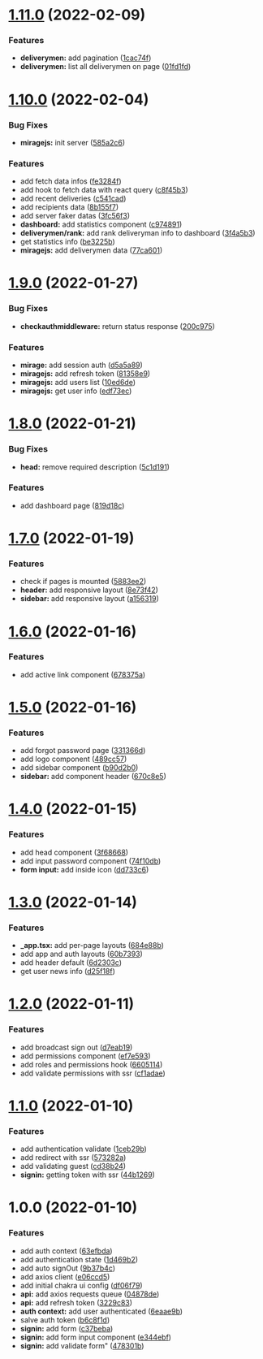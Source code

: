 # [1.11.0](https://github.com/Dailton-Bastos/fast-feet/compare/v1.10.0...v1.11.0) (2022-02-09)


### Features

* **deliverymen:** add pagination ([1cac74f](https://github.com/Dailton-Bastos/fast-feet/commit/1cac74f9d7868e479fdc333f453c371b258e0420))
* **deliverymen:** list all deliverymen on page ([01fd1fd](https://github.com/Dailton-Bastos/fast-feet/commit/01fd1fda620369fb24cc9736e42b0ee6493ef039))

# [1.10.0](https://github.com/Dailton-Bastos/fast-feet/compare/v1.9.0...v1.10.0) (2022-02-04)


### Bug Fixes

* **miragejs:** init server ([585a2c6](https://github.com/Dailton-Bastos/fast-feet/commit/585a2c6f6fb18c90d4481274c79bcec1be1a3d43))


### Features

* add fetch data infos ([fe3284f](https://github.com/Dailton-Bastos/fast-feet/commit/fe3284f9bf4f4b089bc63ee17939d38791ddc8c8))
* add hook to fetch data with react query ([c8f45b3](https://github.com/Dailton-Bastos/fast-feet/commit/c8f45b35d40cb4f841055b558656bd6478bfb1e7))
* add recent deliveries ([c541cad](https://github.com/Dailton-Bastos/fast-feet/commit/c541cad54b43ef4daa690c70205df6a334ed4b95))
* add recipients data ([8b155f7](https://github.com/Dailton-Bastos/fast-feet/commit/8b155f7a85578f9757fc0cf5d1c3254624540e79))
* add server faker datas ([3fc56f3](https://github.com/Dailton-Bastos/fast-feet/commit/3fc56f3af7f448182d38d7e7f4266c967c435871))
* **dashboard:** add statistics component ([c974891](https://github.com/Dailton-Bastos/fast-feet/commit/c97489106151abbcce643c9cd85d96a9e9d37251))
* **deliverymen/rank:** add rank deliveryman info to dashboard ([3f4a5b3](https://github.com/Dailton-Bastos/fast-feet/commit/3f4a5b32e662867988addd14d0ad0897163af4ef))
* get statistics info ([be3225b](https://github.com/Dailton-Bastos/fast-feet/commit/be3225bfe2dec66df357d08e22ca7fdc60d1feed))
* **miragejs:** add deliverymen data ([77ca601](https://github.com/Dailton-Bastos/fast-feet/commit/77ca60176a57bfc50546ba83b4d29deb474246b1))

# [1.9.0](https://github.com/Dailton-Bastos/fast-feet/compare/v1.8.0...v1.9.0) (2022-01-27)


### Bug Fixes

* **checkauthmiddleware:** return status response ([200c975](https://github.com/Dailton-Bastos/fast-feet/commit/200c9758d8a169f9bd62e932c766293aeb5ca001))


### Features

* **mirage:** add session auth ([d5a5a89](https://github.com/Dailton-Bastos/fast-feet/commit/d5a5a895e71c5c061daeb4bf9fbb6db88bec1c0e))
* **miragejs:** add refresh token ([81358e9](https://github.com/Dailton-Bastos/fast-feet/commit/81358e9cb2a7ab84d1be1b75378cb8528adaa833))
* **miragejs:** add users list ([10ed6de](https://github.com/Dailton-Bastos/fast-feet/commit/10ed6ded487aced879a586175dc586a5d4500d6a))
* **miragejs:** get user info ([edf73ec](https://github.com/Dailton-Bastos/fast-feet/commit/edf73ec38a1144e5f40a7b13633efd99ea68bade))

# [1.8.0](https://github.com/Dailton-Bastos/fast-feet/compare/v1.7.0...v1.8.0) (2022-01-21)


### Bug Fixes

* **head:** remove required description ([5c1d191](https://github.com/Dailton-Bastos/fast-feet/commit/5c1d19105021598f50f409ee664da38972f3e1d8))


### Features

* add dashboard page ([819d18c](https://github.com/Dailton-Bastos/fast-feet/commit/819d18c5abc6ce1a5a51c2f23bd166000de31fa2))

# [1.7.0](https://github.com/Dailton-Bastos/fast-feet/compare/v1.6.0...v1.7.0) (2022-01-19)


### Features

* check if pages is mounted ([5883ee2](https://github.com/Dailton-Bastos/fast-feet/commit/5883ee2468904efeb7e95e481621e7cd20f1809c))
* **header:** add responsive layout ([8e73f42](https://github.com/Dailton-Bastos/fast-feet/commit/8e73f42abd647859bb1cb0206cccbf40b784f5d4))
* **sidebar:** add responsive layout ([a156319](https://github.com/Dailton-Bastos/fast-feet/commit/a1563191047b42de1ffbfb2c628695a10d2d81bb))

# [1.6.0](https://github.com/Dailton-Bastos/fast-feet/compare/v1.5.0...v1.6.0) (2022-01-16)


### Features

* add active link component ([678375a](https://github.com/Dailton-Bastos/fast-feet/commit/678375a6c8c6e54db8e0a1df10a1005e8c46ac70))

# [1.5.0](https://github.com/Dailton-Bastos/fast-feet/compare/v1.4.0...v1.5.0) (2022-01-16)


### Features

* add forgot password page ([331366d](https://github.com/Dailton-Bastos/fast-feet/commit/331366d3cc132c35ed43a3caa620f2c9378ec751))
* add logo component ([489cc57](https://github.com/Dailton-Bastos/fast-feet/commit/489cc570c31652faa3248347b3e7d3d495030cea))
* add sidebar component ([b90d2b0](https://github.com/Dailton-Bastos/fast-feet/commit/b90d2b07e55be5cf02158888eac4962f73cc3398))
* **sidebar:** add component header ([670c8e5](https://github.com/Dailton-Bastos/fast-feet/commit/670c8e52ef32051061908a0397ca2907bc83e243))

# [1.4.0](https://github.com/Dailton-Bastos/fast-feet/compare/v1.3.0...v1.4.0) (2022-01-15)


### Features

* add head component ([3f68668](https://github.com/Dailton-Bastos/fast-feet/commit/3f6866819f76612aaefc05e0f607f22aed68bdd5))
* add input password component ([74f10db](https://github.com/Dailton-Bastos/fast-feet/commit/74f10db6b09dd9b24b52a2a80b406752b5af1e35))
* **form input:** add inside icon ([dd733c6](https://github.com/Dailton-Bastos/fast-feet/commit/dd733c6d926292f68652de1d00465c6c4c8a523a))

# [1.3.0](https://github.com/Dailton-Bastos/fast-feet/compare/v1.2.0...v1.3.0) (2022-01-14)


### Features

* **_app.tsx:** add per-page layouts ([684e88b](https://github.com/Dailton-Bastos/fast-feet/commit/684e88b9dc04e990a18e80d1264239bf8bca4d35))
* add app and auth layouts ([60b7393](https://github.com/Dailton-Bastos/fast-feet/commit/60b7393ceff0bcc329dfd8b470f76157d11b3fe3))
* add header default ([6d2303c](https://github.com/Dailton-Bastos/fast-feet/commit/6d2303c3295083063be1261d8a566f48495a8573))
* get user news info ([d25f18f](https://github.com/Dailton-Bastos/fast-feet/commit/d25f18fb3a62a27ed4e8e0c0abd1d6cc84f5dc52))

# [1.2.0](https://github.com/Dailton-Bastos/fast-feet/compare/v1.1.0...v1.2.0) (2022-01-11)


### Features

* add broadcast sign out ([d7eab19](https://github.com/Dailton-Bastos/fast-feet/commit/d7eab190dd81194d9dc1e3b6b6e9795e23511806))
* add permissions component ([ef7e593](https://github.com/Dailton-Bastos/fast-feet/commit/ef7e5932c46f012cbdc625c3a3eefad0331aaf3a))
* add roles and permissions hook ([6605114](https://github.com/Dailton-Bastos/fast-feet/commit/660511434a4450728c4429ca9b4eb4553c833a35))
* add validate permissions with ssr ([cf1adae](https://github.com/Dailton-Bastos/fast-feet/commit/cf1adaef7240cd0b549079a1a3c532a6ade2ade2))

# [1.1.0](https://github.com/Dailton-Bastos/fast-feet/compare/v1.0.0...v1.1.0) (2022-01-10)


### Features

* add authentication validate ([1ceb29b](https://github.com/Dailton-Bastos/fast-feet/commit/1ceb29bb7231ea5a2ff094eb1a3f17508a7c86b0))
* add redirect with ssr ([573282a](https://github.com/Dailton-Bastos/fast-feet/commit/573282a45136444cd81ab7e9a8268814f248232a))
* add validating guest ([cd38b24](https://github.com/Dailton-Bastos/fast-feet/commit/cd38b249f8a3e1f03bb9fca551a67a98d5a5e1fc))
* **signin:** getting token with ssr ([44b1269](https://github.com/Dailton-Bastos/fast-feet/commit/44b1269f2577dea8de451a95ba62988ebf6a2a7e))

# 1.0.0 (2022-01-10)


### Features

* add auth context ([63efbda](https://github.com/Dailton-Bastos/fast-feet/commit/63efbdad4386e607c337fa58441a04e67cbb6fb7))
* add authentication state ([1d469b2](https://github.com/Dailton-Bastos/fast-feet/commit/1d469b2484a5aba3865aeb0a3c671c79f3df44da))
* add auto signOut ([9b37b4c](https://github.com/Dailton-Bastos/fast-feet/commit/9b37b4cbaebabcf525328bcb1c267245ee028e6e))
* add axios client ([e06ccd5](https://github.com/Dailton-Bastos/fast-feet/commit/e06ccd528aeeb646718a56748ad407535696f75f))
* add initial chakra ui config ([df06f79](https://github.com/Dailton-Bastos/fast-feet/commit/df06f79c103d7ae5e332b125eb3477b3d0a67777))
* **api:** add axios requests queue ([04878de](https://github.com/Dailton-Bastos/fast-feet/commit/04878de1152bb0f16d48db6043ab489d02d9a9f1))
* **api:** add refresh token ([3229c83](https://github.com/Dailton-Bastos/fast-feet/commit/3229c83856eb0e73ca496078eb265bf852464946))
* **auth context:** add user authenticated ([6eaae9b](https://github.com/Dailton-Bastos/fast-feet/commit/6eaae9b03d466681beb362ffeccbc94171fde5a5))
* salve auth token ([b6c8f1d](https://github.com/Dailton-Bastos/fast-feet/commit/b6c8f1d33d9679c0fa86a56a7a023653bba1f481))
* **signin:** add form ([c37beba](https://github.com/Dailton-Bastos/fast-feet/commit/c37bebae4a15f6b90a60d4caec24c700d8d595c1))
* **signin:** add form input component ([e344ebf](https://github.com/Dailton-Bastos/fast-feet/commit/e344ebfadbc7418e46939d60e0f77001ee21e843))
* **signin:** add validate form" ([478301b](https://github.com/Dailton-Bastos/fast-feet/commit/478301ba4f9caac74e5621738b3718804d90cb8d))
